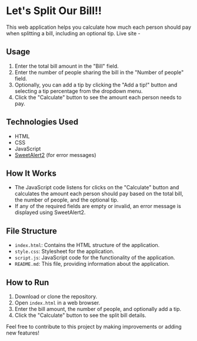 # Let's Split Our Bill!!

This web application helps you calculate how much each person should pay when splitting a bill, including an optional tip.
Live site - 
## Usage

1. Enter the total bill amount in the "Bill" field.
2. Enter the number of people sharing the bill in the "Number of people" field.
3. Optionally, you can add a tip by clicking the "Add a tip!" button and selecting a tip percentage from the dropdown menu.
4. Click the "Calculate" button to see the amount each person needs to pay.

## Technologies Used

- HTML
- CSS
- JavaScript
- [SweetAlert2](https://sweetalert2.github.io/) (for error messages)

## How It Works

- The JavaScript code listens for clicks on the "Calculate" button and calculates the amount each person should pay based on the total bill, the number of people, and the optional tip.
- If any of the required fields are empty or invalid, an error message is displayed using SweetAlert2.

## File Structure

- `index.html`: Contains the HTML structure of the application.
- `style.css`: Stylesheet for the application.
- `script.js`: JavaScript code for the functionality of the application.
- `README.md`: This file, providing information about the application.

## How to Run

1. Download or clone the repository.
2. Open `index.html` in a web browser.
3. Enter the bill amount, the number of people, and optionally add a tip.
4. Click the "Calculate" button to see the split bill details.

Feel free to contribute to this project by making improvements or adding new features!

